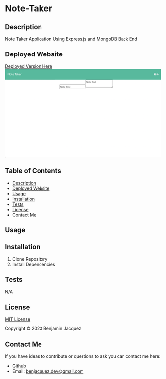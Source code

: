 # Note-Taker
## Description
Note Taker Application Using Express.js and MongoDB Back End

## Deployed Website
[Deployed Version Here]()
![Website Screenshot](public/assets/img/note-taker-ss.png)

## Table of Contents
- [Description](#description)
- [Deployed Website](#deployed-website)
- [Usage](#usage)
- [Installation](#installation)
- [Tests](#tests)
- [License](#license)
- [Contact Me](#contact-me)

## Usage


## Installation
1. Clone Repository
2. Install Dependencies

## Tests
N/A

## License
[MIT License](https://opensource.org/license/mit/)

Copyright © 2023 Benjamin Jacquez

## Contact Me
If you have ideas to contribute or questions to ask you can contact me here:
- [Github](https://github.com/Ben-Jacquez)
- Email: benjacquez.dev@gmail.com